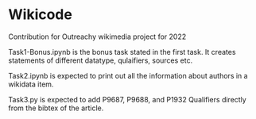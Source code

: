 # Wikicode

Contribution for Outreachy wikimedia project for 2022

Task1-Bonus.ipynb is the bonus task stated in the first task. It creates statements of different datatype, qulaifiers, sources etc.

Task2.ipynb is expected to print out all the information about authors in a wikidata item.

Task3.py is expected to add P9687, P9688, and P1932 Qualifiers directly from the bibtex of the article.
